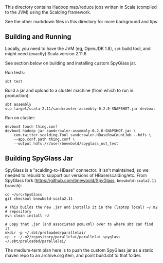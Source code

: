 
This directory contains Hadoop map/reduce jobs written in Scala (compiled to
the JVM) using the Scalding framework.

See the other markdown files in this directory for more background and tips.

## Building and Running

Locally, you need to have the JVM (eg, OpenJDK 1.8), `sbt` build tool, and
might need (exactly) Scala version 2.11.8.

See section below on building and installing custom SpyGlass jar.

Run tests:

    sbt test

Build a jar and upload to a cluster machine (from which to run in production):

    sbt assembly
    scp target/scala-2.11/sandcrawler-assembly-0.2.0-SNAPSHOT.jar devbox:

Run on cluster:

    devbox$ touch thing.conf
    devbox$ hadoop jar sandcrawler-assembly-0.2.0-SNAPSHOT.jar \
        com.twitter.scalding.Tool sandcrawler.HBaseRowCountJob --hdfs \
        --app.conf.path thing.conf \
        --output hdfs:///user/bnewbold/spyglass_out_test 

## Building SpyGlass Jar

SpyGlass is a "scalding-to-HBase" connector. It isn't maintained, so we needed
to rebuild to support our versions of HBase/scalding/etc. From SpyGlass fork
(<https://github.com/bnewbold/SpyGlass>,
`bnewbold-scala2.11` branch):

    cd ~/src/SpyGlass
    git checkout bnewbold-scala2.11

    # This builds the new .jar and installs it in the (laptop local) ~/.m2
    # repository
    mvn clean install -U

    # Copy that .jar (and associated pom.xml) over to where sbt can find it
    mkdir -p ~/.sbt/preloaded/parallelai/
    cp -r ~/.m2/repository/parallelai/parallelai.spyglass ~/.sbt/preloaded/parallelai/

The medium-term plan here is to push the custom SpyGlass jar as a static maven
repo to an archive.org item, and point build.sbt to that folder.

